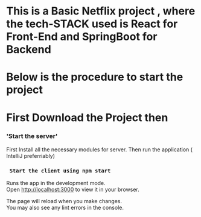 # This is a Basic Netflix project , where the tech-STACK used is React for Front-End and SpringBoot for Backend

# Below is the procedure to start the project 

# First Download the Project then 

### 'Start the server'

First Install all the necessary modules for server.
Then run the application ( IntelliJ preferriably)



### ` Start the client using npm start`

Runs the app in the development mode.\
Open [http://localhost:3000](http://localhost:3000) to view it in your browser.

The page will reload when you make changes.\
You may also see any lint errors in the console.







